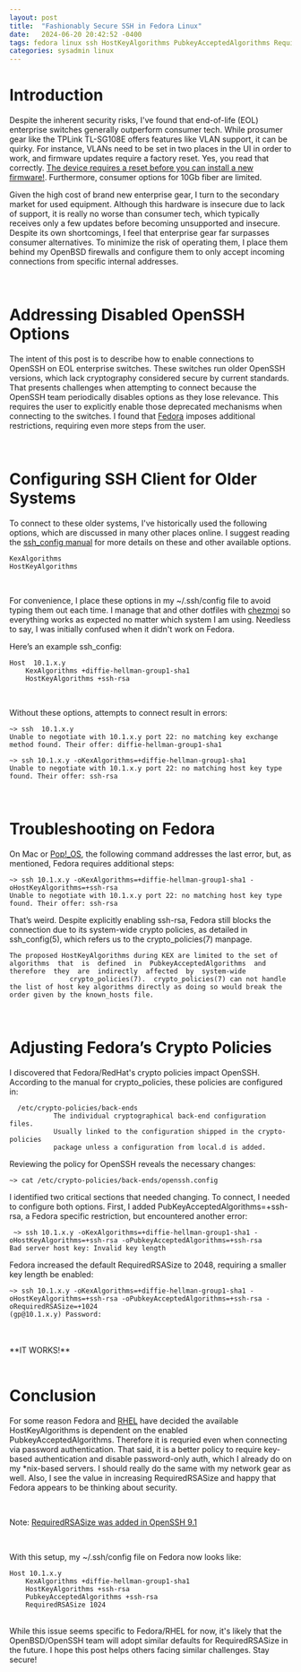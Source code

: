 ```yaml
---
layout: post
title:  "Fashionably Secure SSH in Fedora Linux"
date:   2024-06-20 20:42:52 -0400
tags: fedora linux ssh HostKeyAlgorithms PubkeyAcceptedAlgorithms RequiredRSASize ssh_config crypto-policies
categories: sysadmin linux
---
```

# Introduction
Despite the inherent security risks, I've found that end-of-life (EOL) enterprise switches generally outperform consumer tech. While prosumer gear like the TPLink TL-SG108E offers features like VLAN support, it can be quirky. For instance, VLANs need to be set in two places in the UI in order to work, and firmware updates require a factory reset. Yes, you read that correctly. [The device requires a reset before you can install a new firmware!](https://community.tp-link.com/en/business/forum/topic/513008). Furthermore, consumer options for 10Gb fiber are limited.

Given the high cost of brand new enterprise gear, I turn to the secondary market for used equipment. Although this hardware is insecure due to lack of support, it is really  no worse than consumer tech, which typically receives only a few updates before becoming unsupported and insecure. Despite its own shortcomings, I feel that enterprise gear far surpasses consumer alternatives. To minimize the risk of operating them, I place them behind my OpenBSD firewalls and configure them to only accept incoming connections from specific internal addresses. 

<br>

# Addressing Disabled OpenSSH Options
The intent of this post is to describe how to enable connections to OpenSSH on EOL enterprise switches. These switches run older OpenSSH versions, which lack cryptography considered secure by current standards. That presents challenges when attempting to connect because the OpenSSH team periodically disables options as they lose relevance. This requires the user to explicitly enable those deprecated mechanisms when connecting to the switches. I found that [Fedora](https://fedoraproject.org/) imposes additional restrictions, requiring even more steps from the user.

<br>

# Configuring SSH Client for Older Systems
To connect to these older systems, I've historically used the following options, which are discussed in many other places online. I suggest reading the [ssh_config manual](https://man.openbsd.org/ssh_config) for more details on these and other available options.
```
KexAlgorithms
HostKeyAlgorithms
```
<br>

For convenience, I place these options in my ~/.ssh/config file to avoid typing them out each time. I manage that and other dotfiles with [chezmoi](https://www.chezmoi.io/) so everything works as expected no matter which system I am using. Needless to say, I was initially confused when it didn't work on Fedora. 

Here’s an example ssh_config:

```
Host  10.1.x.y
    KexAlgorithms +diffie-hellman-group1-sha1
    HostKeyAlgorithms +ssh-rsa
```

<br>

Without these options, attempts to connect result in errors:
```
~> ssh  10.1.x.y
Unable to negotiate with 10.1.x.y port 22: no matching key exchange method found. Their offer: diffie-hellman-group1-sha1
```

```
~> ssh 10.1.x.y -oKexAlgorithms=+diffie-hellman-group1-sha1
Unable to negotiate with 10.1.x.y port 22: no matching host key type found. Their offer: ssh-rsa
```

<br>

# Troubleshooting on Fedora
On Mac or [Pop!_OS](https://pop.system76.com/), the following command addresses the last error, but, as mentioned, Fedora requires additional steps:

```
~> ssh 10.1.x.y -oKexAlgorithms=+diffie-hellman-group1-sha1 -oHostKeyAlgorithms=+ssh-rsa
Unable to negotiate with 10.1.x.y port 22: no matching host key type found. Their offer: ssh-rsa
```

That’s weird. Despite explicitly enabling ssh-rsa, Fedora still blocks the connection due to its system-wide crypto policies, as detailed in ssh_config(5), which refers us to the crypto_policies(7) manpage.

```
The proposed HostKeyAlgorithms during KEX are limited to the set of algorithms  that  is  defined  in  PubkeyAcceptedAlgorithms  and  therefore  they  are  indirectly  affected  by  system-wide
               crypto_policies(7).  crypto_policies(7) can not handle the list of host key algorithms directly as doing so would break the order given by the known_hosts file.
```
<br>

# Adjusting Fedora’s Crypto Policies
I discovered that Fedora/RedHat's crypto policies impact OpenSSH. According to the manual for crypto_policies, these policies are configured in:

```
  /etc/crypto-policies/back-ends
           The individual cryptographical back-end configuration files.
           Usually linked to the configuration shipped in the crypto-policies
           package unless a configuration from local.d is added.
```

Reviewing the policy for OpenSSH reveals the necessary changes:
```
~> cat /etc/crypto-policies/back-ends/openssh.config
```

I identified two critical sections that needed changing. To connect, I needed to configure both options. First, I added PubKeyAcceptedAlgorithms=+ssh-rsa, a Fedora specific restriction, but encountered another error:
```
 ~> ssh 10.1.x.y -oKexAlgorithms=+diffie-hellman-group1-sha1 -oHostKeyAlgorithms=+ssh-rsa -oPubkeyAcceptedAlgorithms=+ssh-rsa
Bad server host key: Invalid key length
```

Fedora increased the default RequiredRSASize to 2048, requiring a smaller key length be enabled:
```
~> ssh 10.1.x.y -oKexAlgorithms=+diffie-hellman-group1-sha1 -oHostKeyAlgorithms=+ssh-rsa -oPubkeyAcceptedAlgorithms=+ssh-rsa -oRequiredRSASize=+1024
(gp@10.1.x.y) Password:
```
<br>
<br>
**IT WORKS!**
<br>
<br>

# Conclusion
For some reason Fedora and [RHEL](https://www.redhat.com/en/technologies/linux-platforms/enterprise-linux) have decided the available HostKeyAlgorithms is dependent on the enabled PubkeyAcceptedAlgorithms. Therefore it is requried even when connecting via password authentication. That said, it is a better policy to require key-based authentication and disable password-only auth, which I already do on my *nix-based servers. I should really do the same with my network gear as well. Also, I see the value in increasing RequiredRSASize and happy that Fedora appears to be thinking about security.  

<br>

Note: [RequiredRSASize was added in OpenSSH 9.1](https://undeadly.org/cgi?action=article;sid=20220930130101)

<br>

With this setup, my ~/.ssh/config file on Fedora now looks like:

```
Host 10.1.x.y
    KexAlgorithms +diffie-hellman-group1-sha1
    HostKeyAlgorithms +ssh-rsa
    PubkeyAcceptedAlgorithms +ssh-rsa
    RequiredRSASize 1024
```
<br>
While this issue seems specific to Fedora/RHEL for now, it's likely that the OpenBSD/OpenSSH team will adopt similar defaults for RequiredRSASize in the future. I hope this post helps others facing similar challenges. Stay secure!




[jekyll-docs]: https://jekyllrb.com/docs/home
[jekyll-gh]:   https://github.com/jekyll/jekyll
[jekyll-talk]: https://talk.jekyllrb.com/

